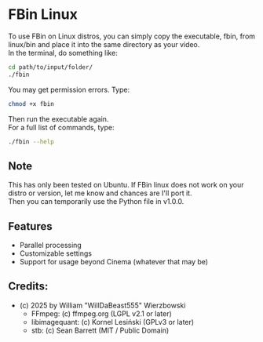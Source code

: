 # FBin Linux  
To use FBin on Linux distros, you can simply copy the executable, fbin, from linux/bin and place it into the same directory as your video.  
In the terminal, do something like:  
```bash  
cd path/to/input/folder/
./fbin  
```
You may get permission errors. Type:  
```bash
chmod +x fbin  
```  
Then run the executable again.  
For a full list of commands, type:  
```bash
./fbin --help  
```  
## Note
This has only been tested on Ubuntu. If FBin linux does not work on your distro or version, let me know and chances are I'll port it.  
Then you can temporarily use the Python file in v1.0.0. 
## Features
* Parallel processing  
* Customizable settings
* Support for usage beyond Cinema (whatever that may be) 
## Credits:
* (c) 2025 by William "WillDaBeast555" Wierzbowski  
    * FFmpeg: (c) ffmpeg.org (LGPL v2.1 or later)  
    * libimagequant: (c) Kornel Lesiński (GPLv3 or later)  
    * stb: (c) Sean Barrett (MIT / Public Domain)  
